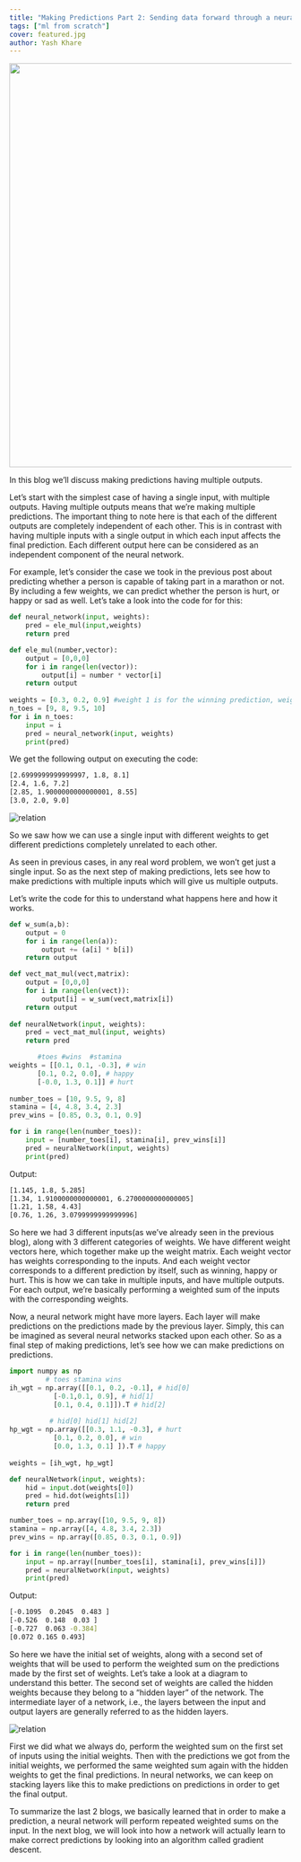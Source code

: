 ```yaml
---
title: "Making Predictions Part 2: Sending data forward through a neural network"
tags: ["ml from scratch"]
cover: featured.jpg
author: Yash Khare
---
```


<center>

<img src="featured.jpg" width="720" />

</center>

In this blog we’ll discuss making predictions having multiple outputs. 

Let’s start with the simplest case of having a single input, with multiple outputs. Having multiple outputs means that we’re making multiple predictions. The important thing to note here is that each of the different outputs are completely independent of each other. This is in contrast with having multiple inputs with a single output in which each input affects the final prediction. Each different output here can be considered as an independent component of the neural network. 

For example, let’s consider the case we took in the previous post about predicting whether a person is capable of taking part in a marathon or not. By including a few weights, we can predict whether the person is hurt, or happy or sad as well. Let’s take a look into the code for for this:
```python
def neural_network(input, weights):
	pred = ele_mul(input,weights)
	return pred

def ele_mul(number,vector):
	output = [0,0,0]
	for i in range(len(vector)):
		output[i] = number * vector[i]
	return output
	
weights = [0.3, 0.2, 0.9] #weight 1 is for the winning prediction, weight 2 is for predicting whether an athlete is happy or not and weight 3 is for predicting whether an athlete is hurt
n_toes = [9, 8, 9.5, 10]
for i in n_toes:
	input = i
	pred = neural_network(input, weights)
	print(pred)
```

We get the following output on executing the code:
```bash
[2.6999999999999997, 1.8, 8.1]
[2.4, 1.6, 7.2]
[2.85, 1.9000000000000001, 8.55]
[3.0, 2.0, 9.0]
```

![relation](./1.png)

So we saw how we can use a single input with different weights to get different predictions completely unrelated to each other. 

As seen in previous cases, in any real word problem, we won’t get just a single input. So as the next step of making predictions, lets see how to make predictions with multiple inputs which will give us multiple outputs. 

Let’s write the code for this to understand what happens here and how it works. 

```python
def w_sum(a,b):
	output = 0
	for i in range(len(a)):
		output += (a[i] * b[i])
	return output

def vect_mat_mul(vect,matrix):
	output = [0,0,0]
	for i in range(len(vect)):
		output[i] = w_sum(vect,matrix[i])
	return output
	
def neuralNetwork(input, weights):
	pred = vect_mat_mul(input, weights)
	return pred

	   #toes #wins  #stamina
weights = [[0.1, 0.1, -0.3], # win
	   [0.1, 0.2, 0.0], # happy
	   [-0.0, 1.3, 0.1]] # hurt
	   
number_toes = [10, 9.5, 9, 8]
stamina = [4, 4.8, 3.4, 2.3]
prev_wins = [0.85, 0.3, 0.1, 0.9]

for i in range(len(number_toes)):
	input = [number_toes[i], stamina[i], prev_wins[i]]
	pred = neuralNetwork(input, weights)
	print(pred)

```

Output: 
```bash
[1.145, 1.8, 5.285]
[1.34, 1.9100000000000001, 6.2700000000000005]
[1.21, 1.58, 4.43]
[0.76, 1.26, 3.0799999999999996]
```
So here we had 3 different inputs(as we’ve already seen in the previous blog), along with 3 different categories of weights. We have different weight vectors here, which together make up the weight matrix. Each weight vector has weights corresponding to the inputs. And each weight vector corresponds to a different prediction by itself, such as winning, happy or hurt. This is how we can take in multiple inputs, and have  multiple outputs. For each output, we’re basically performing a weighted sum of the inputs with the corresponding weights. 

Now, a neural network might have more layers. Each layer will make predictions on the predictions made by the previous layer. Simply, this can be imagined as several neural networks stacked upon each other. So as a final step of making predictions, let’s see how we can make predictions on predictions. 

```python
import numpy as np
		 # toes stamina wins
ih_wgt = np.array([[0.1, 0.2, -0.1], # hid[0]
		   [-0.1,0.1, 0.9], # hid[1]
		   [0.1, 0.4, 0.1]]).T # hid[2]
		   
		  # hid[0] hid[1] hid[2]		  
hp_wgt = np.array([[0.3, 1.1, -0.3], # hurt
		   [0.1, 0.2, 0.0], # win
		   [0.0, 1.3, 0.1] ]).T # happy
		   
weights = [ih_wgt, hp_wgt]

def neuralNetwork(input, weights):
	hid = input.dot(weights[0])
	pred = hid.dot(weights[1])
	return pred

number_toes = np.array([10, 9.5, 9, 8])
stamina = np.array([4, 4.8, 3.4, 2.3])
prev_wins = np.array([0.85, 0.3, 0.1, 0.9])

for i in range(len(number_toes)):
	input = np.array([number_toes[i], stamina[i], prev_wins[i]])
	pred = neuralNetwork(input, weights)
	print(pred)
```

Output: 
```bash
[-0.1095  0.2045  0.483 ]
[-0.526  0.148  0.03 ]
[-0.727  0.063 -0.384]
[0.072 0.165 0.493]
```

So here we have the initial set of weights, along with a second set of weights that will be used to perform the weighted sum on the predictions made by the first set of weights. Let’s take a look at a diagram to understand this better. The second set of weights are called the hidden weights because they belong to a “hidden layer” of the network. The intermediate layer of a network, i.e., the layers between the input and output layers are generally referred to as the hidden layers. 

![relation](./2.png)

First we did what we always do, perform the weighted sum on the first set of inputs using the initial weights. Then with the predictions we got from the initial weights, we performed the same weighted sum again with the hidden weights to get the final predictions. In neural networks, we can keep on stacking layers like this to make predictions on predictions in order to get the final output. 

To summarize the last 2 blogs, we basically learned that in order to make a prediction, a neural network will perform repeated weighted sums on the input. 
In the next blog, we will look into how a network will actually learn to make correct predictions by looking into an algorithm called gradient descent. 